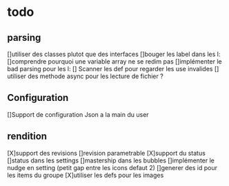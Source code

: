# todo

## parsing

[]utiliser des classes plutot que des interfaces
[]bouger les label dans les l:
[]comprendre pourquoi une variable array ne se redim pas
[]implémenter le bad parsing pour les l:
[] Scanner les def pour regarder les use invalides
[] utiliser des methode async pour les lecture de fichier ?

## Configuration

[]Support de configuration Json a la main du user

## rendition

[X]support des revisions
[]revision parametrable
[X]support du status
[]status dans les settings
[]mastership dans les bubbles
[]implémenter le nudge en setting (petit gap entre les icons defaut 2)
[]generer des id pour les items du groupe
[X]utiliser les defs pour les images
